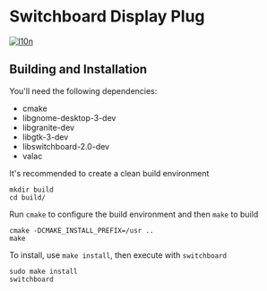 # Switchboard Display Plug
[![l10n](https://l10n.elementary.io/widgets/switchboard/switchboard-plug-display/svg-badge.svg)](https://l10n.elementary.io/projects/switchboard/switchboard-plug-display)

## Building and Installation

You'll need the following dependencies:

* cmake
* libgnome-desktop-3-dev
* libgranite-dev
* libgtk-3-dev
* libswitchboard-2.0-dev
* valac

It's recommended to create a clean build environment

    mkdir build
    cd build/
    
Run `cmake` to configure the build environment and then `make` to build

    cmake -DCMAKE_INSTALL_PREFIX=/usr ..
    make
    
To install, use `make install`, then execute with `switchboard`

    sudo make install
    switchboard
